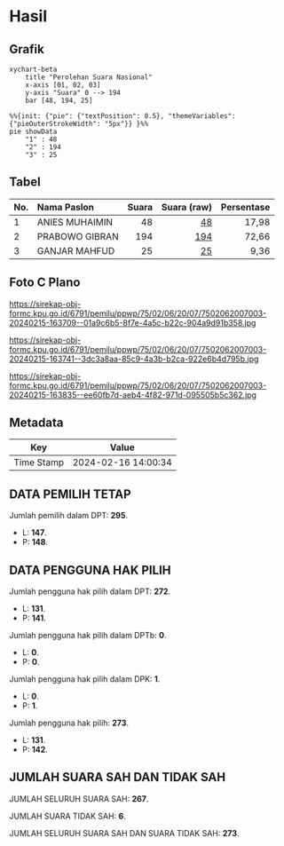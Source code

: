 # Hasil

## Grafik

```mermaid
xychart-beta
    title "Perolehan Suara Nasional"
    x-axis [01, 02, 03]
    y-axis "Suara" 0 --> 194
    bar [48, 194, 25]
```

```mermaid
%%{init: {"pie": {"textPosition": 0.5}, "themeVariables": {"pieOuterStrokeWidth": "5px"}} }%%
pie showData
    "1" : 48
    "2" : 194
    "3" : 25
```

## Tabel

| No. | Nama Paslon    | Suara | Suara (raw) | Persentase |
|:--- |:-------------- | -----:| -----------:| ----------:|
| 1   | ANIES MUHAIMIN | 48    | [48][p-1]   | 17,98      |
| 2   | PRABOWO GIBRAN | 194   | [194][p-2]  | 72,66      |
| 3   | GANJAR MAHFUD  | 25    | [25][p-3]   | 9,36       |


[p-1]: https://github.com/gigit-pemilu/pemilu-2024/blob/main/pilpres/hitung-suara/sub/75-gorontalo/sub/02-boalemo/sub/06-botumoito/sub/2007-bolihutuo/sub/003-tps/sub/paslon-1.txt
[p-2]: https://github.com/gigit-pemilu/pemilu-2024/blob/main/pilpres/hitung-suara/sub/75-gorontalo/sub/02-boalemo/sub/06-botumoito/sub/2007-bolihutuo/sub/003-tps/sub/paslon-2.txt
[p-3]: https://github.com/gigit-pemilu/pemilu-2024/blob/main/pilpres/hitung-suara/sub/75-gorontalo/sub/02-boalemo/sub/06-botumoito/sub/2007-bolihutuo/sub/003-tps/sub/paslon-3.txt

## Foto C Plano

https://sirekap-obj-formc.kpu.go.id/6791/pemilu/ppwp/75/02/06/20/07/7502062007003-20240215-163709--01a9c6b5-8f7e-4a5c-b22c-904a9d91b358.jpg

https://sirekap-obj-formc.kpu.go.id/6791/pemilu/ppwp/75/02/06/20/07/7502062007003-20240215-163741--3dc3a8aa-85c9-4a3b-b2ca-922e6b4d795b.jpg

https://sirekap-obj-formc.kpu.go.id/6791/pemilu/ppwp/75/02/06/20/07/7502062007003-20240215-163835--ee60fb7d-aeb4-4f82-971d-095505b5c362.jpg


## Metadata

| Key        | Value               |
| ---------- | ------------------- |
| Time Stamp | 2024-02-16 14:00:34 |


## DATA PEMILIH TETAP

Jumlah pemilih dalam DPT: **295**.
 * L: **147**.
 * P: **148**.

## DATA PENGGUNA HAK PILIH

Jumlah pengguna hak pilih dalam DPT: **272**.
 * L: **131**.
 * P: **141**.

Jumlah pengguna hak pilih dalam DPTb: **0**.
 * L: **0**.
 * P: **0**.

Jumlah pengguna hak pilih dalam DPK: **1**.
 * L: **0**.
 * P: **1**.

Jumlah pengguna hak pilih: **273**.
 * L: **131**.
 * P: **142**.

## JUMLAH SUARA SAH DAN TIDAK SAH

JUMLAH SELURUH SUARA SAH: **267**.

JUMLAH SUARA TIDAK SAH: **6**.

JUMLAH SELURUH SUARA SAH DAN SUARA TIDAK SAH: **273**.


